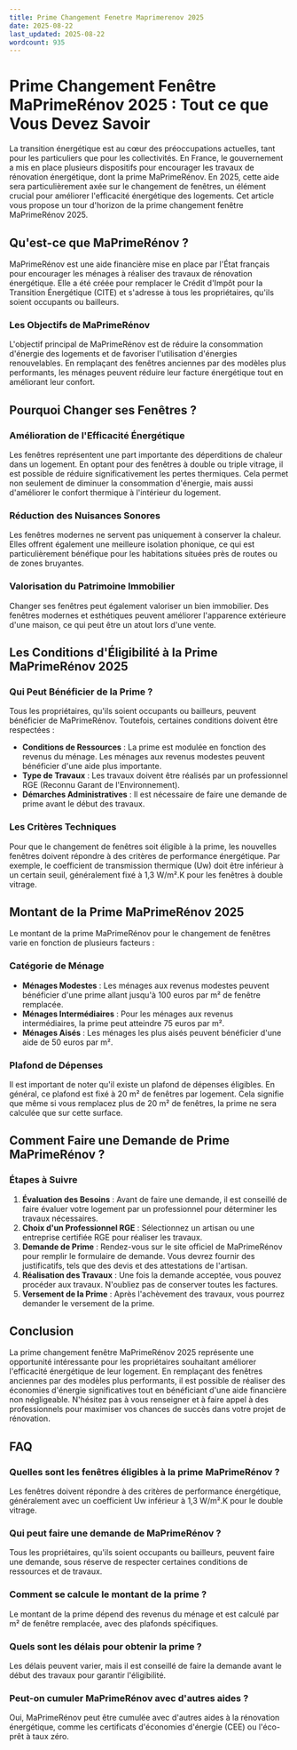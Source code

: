 ```yaml
---
title: Prime Changement Fenetre Maprimerenov 2025
date: 2025-08-22
last_updated: 2025-08-22
wordcount: 935
---
```


# Prime Changement Fenêtre MaPrimeRénov 2025 : Tout ce que Vous Devez Savoir

La transition énergétique est au cœur des préoccupations actuelles, tant pour les particuliers que pour les collectivités. En France, le gouvernement a mis en place plusieurs dispositifs pour encourager les travaux de rénovation énergétique, dont la prime MaPrimeRénov. En 2025, cette aide sera particulièrement axée sur le changement de fenêtres, un élément crucial pour améliorer l'efficacité énergétique des logements. Cet article vous propose un tour d'horizon de la prime changement fenêtre MaPrimeRénov 2025.

## Qu'est-ce que MaPrimeRénov ?

MaPrimeRénov est une aide financière mise en place par l'État français pour encourager les ménages à réaliser des travaux de rénovation énergétique. Elle a été créée pour remplacer le Crédit d'Impôt pour la Transition Énergétique (CITE) et s'adresse à tous les propriétaires, qu'ils soient occupants ou bailleurs. 

### Les Objectifs de MaPrimeRénov

L'objectif principal de MaPrimeRénov est de réduire la consommation d'énergie des logements et de favoriser l'utilisation d'énergies renouvelables. En remplaçant des fenêtres anciennes par des modèles plus performants, les ménages peuvent réduire leur facture énergétique tout en améliorant leur confort.

## Pourquoi Changer ses Fenêtres ?

### Amélioration de l'Efficacité Énergétique

Les fenêtres représentent une part importante des déperditions de chaleur dans un logement. En optant pour des fenêtres à double ou triple vitrage, il est possible de réduire significativement les pertes thermiques. Cela permet non seulement de diminuer la consommation d'énergie, mais aussi d'améliorer le confort thermique à l'intérieur du logement.

### Réduction des Nuisances Sonores

Les fenêtres modernes ne servent pas uniquement à conserver la chaleur. Elles offrent également une meilleure isolation phonique, ce qui est particulièrement bénéfique pour les habitations situées près de routes ou de zones bruyantes.

### Valorisation du Patrimoine Immobilier

Changer ses fenêtres peut également valoriser un bien immobilier. Des fenêtres modernes et esthétiques peuvent améliorer l'apparence extérieure d'une maison, ce qui peut être un atout lors d'une vente.

## Les Conditions d'Éligibilité à la Prime MaPrimeRénov 2025

### Qui Peut Bénéficier de la Prime ?

Tous les propriétaires, qu'ils soient occupants ou bailleurs, peuvent bénéficier de MaPrimeRénov. Toutefois, certaines conditions doivent être respectées :

- **Conditions de Ressources** : La prime est modulée en fonction des revenus du ménage. Les ménages aux revenus modestes peuvent bénéficier d'une aide plus importante.
- **Type de Travaux** : Les travaux doivent être réalisés par un professionnel RGE (Reconnu Garant de l'Environnement).
- **Démarches Administratives** : Il est nécessaire de faire une demande de prime avant le début des travaux.

### Les Critères Techniques

Pour que le changement de fenêtres soit éligible à la prime, les nouvelles fenêtres doivent répondre à des critères de performance énergétique. Par exemple, le coefficient de transmission thermique (Uw) doit être inférieur à un certain seuil, généralement fixé à 1,3 W/m².K pour les fenêtres à double vitrage.

## Montant de la Prime MaPrimeRénov 2025

Le montant de la prime MaPrimeRénov pour le changement de fenêtres varie en fonction de plusieurs facteurs :

### Catégorie de Ménage

- **Ménages Modestes** : Les ménages aux revenus modestes peuvent bénéficier d'une prime allant jusqu'à 100 euros par m² de fenêtre remplacée.
- **Ménages Intermédiaires** : Pour les ménages aux revenus intermédiaires, la prime peut atteindre 75 euros par m².
- **Ménages Aisés** : Les ménages les plus aisés peuvent bénéficier d'une aide de 50 euros par m².

### Plafond de Dépenses

Il est important de noter qu'il existe un plafond de dépenses éligibles. En général, ce plafond est fixé à 20 m² de fenêtres par logement. Cela signifie que même si vous remplacez plus de 20 m² de fenêtres, la prime ne sera calculée que sur cette surface.

## Comment Faire une Demande de Prime MaPrimeRénov ?

### Étapes à Suivre

1. **Évaluation des Besoins** : Avant de faire une demande, il est conseillé de faire évaluer votre logement par un professionnel pour déterminer les travaux nécessaires.
2. **Choix d'un Professionnel RGE** : Sélectionnez un artisan ou une entreprise certifiée RGE pour réaliser les travaux.
3. **Demande de Prime** : Rendez-vous sur le site officiel de MaPrimeRénov pour remplir le formulaire de demande. Vous devrez fournir des justificatifs, tels que des devis et des attestations de l'artisan.
4. **Réalisation des Travaux** : Une fois la demande acceptée, vous pouvez procéder aux travaux. N'oubliez pas de conserver toutes les factures.
5. **Versement de la Prime** : Après l'achèvement des travaux, vous pourrez demander le versement de la prime.

## Conclusion

La prime changement fenêtre MaPrimeRénov 2025 représente une opportunité intéressante pour les propriétaires souhaitant améliorer l'efficacité énergétique de leur logement. En remplaçant des fenêtres anciennes par des modèles plus performants, il est possible de réaliser des économies d'énergie significatives tout en bénéficiant d'une aide financière non négligeable. N'hésitez pas à vous renseigner et à faire appel à des professionnels pour maximiser vos chances de succès dans votre projet de rénovation.

## FAQ

### Quelles sont les fenêtres éligibles à la prime MaPrimeRénov ?

Les fenêtres doivent répondre à des critères de performance énergétique, généralement avec un coefficient Uw inférieur à 1,3 W/m².K pour le double vitrage.

### Qui peut faire une demande de MaPrimeRénov ?

Tous les propriétaires, qu'ils soient occupants ou bailleurs, peuvent faire une demande, sous réserve de respecter certaines conditions de ressources et de travaux.

### Comment se calcule le montant de la prime ?

Le montant de la prime dépend des revenus du ménage et est calculé par m² de fenêtre remplacée, avec des plafonds spécifiques.

### Quels sont les délais pour obtenir la prime ?

Les délais peuvent varier, mais il est conseillé de faire la demande avant le début des travaux pour garantir l'éligibilité.

### Peut-on cumuler MaPrimeRénov avec d'autres aides ?

Oui, MaPrimeRénov peut être cumulée avec d'autres aides à la rénovation énergétique, comme les certificats d'économies d'énergie (CEE) ou l'éco-prêt à taux zéro.
